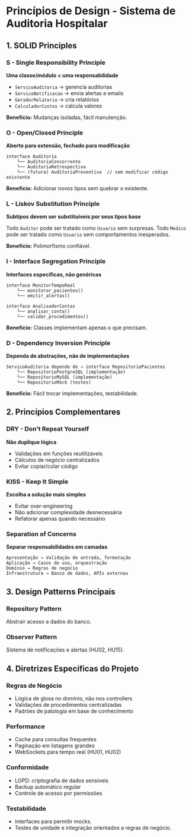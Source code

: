 # Princípios de Design - Sistema de Auditoria Hospitalar

## 1. SOLID Principles

### S - Single Responsibility Principle

**Uma classe/módulo = uma responsabilidade**

- `ServicoAuditoria` → gerencia auditorias
- `ServicoNotificacao` → envia alertas e emails
- `GeradorRelatorio` → cria relatórios
- `CalculadorCustos` → calcula valores

**Benefício:** Mudanças isoladas, fácil manutenção.

### O - Open/Closed Principle

**Aberto para extensão, fechado para modificação**

```
interface Auditoria
    └── AuditoriaConcorrente
    └── AuditoriaRetrospectiva
    └── (futura) AuditoriaPreventiva  // sem modificar código existente
```

**Benefício:** Adicionar novos tipos sem quebrar o existente.

### L - Liskov Substitution Principle

**Subtipos devem ser substituíveis por seus tipos base**

Todo `Auditor` pode ser tratado como `Usuario` sem surpresas.
Todo `Medico` pode ser tratado como `Usuario` sem comportamentos inesperados.

**Benefício:** Polimorfismo confiável.

### I - Interface Segregation Principle

**Interfaces específicas, não genéricas**

```
interface MonitorTempoReal
    └── monitorar_pacientes()
    └── emitir_alertas()

interface AnalisadorContas
    └── analisar_conta()
    └── validar_procedimentos()
```

**Benefício:** Classes implementam apenas o que precisam.

### D - Dependency Inversion Principle

**Dependa de abstrações, não de implementações**

```
ServicoAuditoria depende de → interface RepositorioPacientes
    └── RepositorioPostgreSQL (implementação)
    └── RepositorioMySQL (implementação)
    └── RepositorioMock (testes)
```

**Benefício:** Fácil trocar implementações, testabilidade.

## 2. Princípios Complementares

### DRY - Don't Repeat Yourself

**Não duplique lógica**

- Validações em funções reutilizáveis
- Cálculos de negócio centralizados
- Evitar copiar/colar código

### KISS - Keep It Simple

**Escolha a solução mais simples**

- Evitar over-engineering
- Não adicionar complexidade desnecessária
- Refatorar apenas quando necessário

### Separation of Concerns

**Separar responsabilidades em camadas**

```
Apresentação → Validação de entrada, formatação
Aplicação → Casos de uso, orquestração
Domínio → Regras de negócio
Infraestrutura → Banco de dados, APIs externas
```

## 3. Design Patterns Principais

### Repository Pattern

Abstrair acesso a dados do banco.

<!-- ### Strategy Pattern

Diferentes algoritmos de validação por patologia. -->

### Observer Pattern

Sistema de notificações e alertas (HU02, HU15).

<!-- ### Factory Pattern

Criação de diferentes tipos de relatórios. -->

## 4. Diretrizes Específicas do Projeto

### Regras de Negócio

- Lógica de glosa no domínio, não nos controllers
- Validações de procedimentos centralizadas
- Padrões de patologia em base de conhecimento

### Performance

- Cache para consultas frequentes
- Paginação em listagens grandes
- WebSockets para tempo real (HU01, HU02)

### Conformidade

- LGPD: criptografia de dados sensíveis
- Backup automático regular
- Controle de acesso por permissões

### Testabilidade

- Interfaces para permitir mocks.
- Testes de unidade e integração orientados a regras de negócio.
